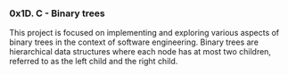 ### 0x1D. C - Binary trees

This project is focused on implementing and exploring various aspects of binary trees in the context of software engineering. Binary trees are hierarchical data structures where each node has at most two children, referred to as the left child and the right child.
